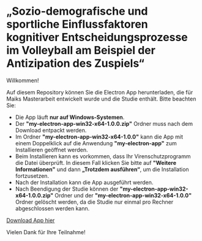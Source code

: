 # „Sozio-demografische und sportliche Einflussfaktoren kognitiver Entscheidungsprozesse im Volleyball am Beispiel der Antizipation des Zuspiels“
Willkommen!

Auf diesem Repository können Sie die Electron App herunterladen, die für Maiks Masterarbeit entwickelt wurde und die Studie enthält. Bitte beachten Sie:

- Die App läuft **nur auf Windows-Systemen**.
- Der **"my-electron-app-win32-x64-1.0.0.zip"** Ordner muss nach dem Download entpackt werden.
- Im Ordner **"my-electron-app-win32-x64-1.0.0"** kann die App mit einem Doppelklick auf die Anwendung **"my-electron-app"** zum Installieren geöffnet werden.
- Beim Installieren kann es vorkommen, dass Ihr Virenschutzprogramm die Datei überprüft. In diesem Fall klicken Sie bitte auf **"Weitere Informationen"** und dann **„Trotzdem ausführen“**, um die Installation fortzusetzen.
- Nach der Installation kann die App ausgeführt werden.
- Nach Beendigung der Studie können der **"my-electron-app-win32-x64-1.0.0.zip"** Ordner und der **"my-electron-app-win32-x64-1.0.0"** Ordner gelöscht werden, da die Studie nur einmal pro Rechner abgeschlossen werden kann.

[Download App hier](https://github.com/Merletr/Maiks-Masterarbeit/releases/download/v.1.0.0/my-electron-app-win32-x64-1.0.0.zip)

Vielen Dank für Ihre Teilnahme!
